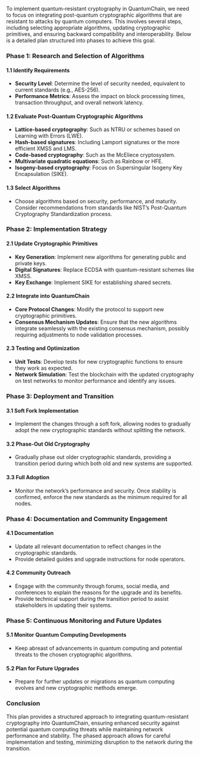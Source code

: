 To implement quantum-resistant cryptography in QuantumChain, we need to focus on integrating post-quantum cryptographic algorithms that are resistant to attacks by quantum computers. This involves several steps, including selecting appropriate algorithms, updating cryptographic primitives, and ensuring backward compatibility and interoperability. Below is a detailed plan structured into phases to achieve this goal.

### Phase 1: Research and Selection of Algorithms

#### 1.1 Identify Requirements
- **Security Level**: Determine the level of security needed, equivalent to current standards (e.g., AES-256).
- **Performance Metrics**: Assess the impact on block processing times, transaction throughput, and overall network latency.

#### 1.2 Evaluate Post-Quantum Cryptographic Algorithms
- **Lattice-based cryptography**: Such as NTRU or schemes based on Learning with Errors (LWE).
- **Hash-based signatures**: Including Lamport signatures or the more efficient XMSS and LMS.
- **Code-based cryptography**: Such as the McEliece cryptosystem.
- **Multivariate quadratic equations**: Such as Rainbow or HFE.
- **Isogeny-based cryptography**: Focus on Supersingular Isogeny Key Encapsulation (SIKE).

#### 1.3 Select Algorithms
- Choose algorithms based on security, performance, and maturity. Consider recommendations from standards like NIST’s Post-Quantum Cryptography Standardization process.

### Phase 2: Implementation Strategy

#### 2.1 Update Cryptographic Primitives
- **Key Generation**: Implement new algorithms for generating public and private keys.
- **Digital Signatures**: Replace ECDSA with quantum-resistant schemes like XMSS.
- **Key Exchange**: Implement SIKE for establishing shared secrets.

#### 2.2 Integrate into QuantumChain
- **Core Protocol Changes**: Modify the protocol to support new cryptographic primitives.
- **Consensus Mechanism Updates**: Ensure that the new algorithms integrate seamlessly with the existing consensus mechanism, possibly requiring adjustments to node validation processes.

#### 2.3 Testing and Optimization
- **Unit Tests**: Develop tests for new cryptographic functions to ensure they work as expected.
- **Network Simulation**: Test the blockchain with the updated cryptography on test networks to monitor performance and identify any issues.

### Phase 3: Deployment and Transition

#### 3.1 Soft Fork Implementation
- Implement the changes through a soft fork, allowing nodes to gradually adopt the new cryptographic standards without splitting the network.

#### 3.2 Phase-Out Old Cryptography
- Gradually phase out older cryptographic standards, providing a transition period during which both old and new systems are supported.

#### 3.3 Full Adoption
- Monitor the network’s performance and security. Once stability is confirmed, enforce the new standards as the minimum required for all nodes.

### Phase 4: Documentation and Community Engagement

#### 4.1 Documentation
- Update all relevant documentation to reflect changes in the cryptographic standards.
- Provide detailed guides and upgrade instructions for node operators.

#### 4.2 Community Outreach
- Engage with the community through forums, social media, and conferences to explain the reasons for the upgrade and its benefits.
- Provide technical support during the transition period to assist stakeholders in updating their systems.

### Phase 5: Continuous Monitoring and Future Updates

#### 5.1 Monitor Quantum Computing Developments
- Keep abreast of advancements in quantum computing and potential threats to the chosen cryptographic algorithms.

#### 5.2 Plan for Future Upgrades
- Prepare for further updates or migrations as quantum computing evolves and new cryptographic methods emerge.

### Conclusion

This plan provides a structured approach to integrating quantum-resistant cryptography into QuantumChain, ensuring enhanced security against potential quantum computing threats while maintaining network performance and stability. The phased approach allows for careful implementation and testing, minimizing disruption to the network during the transition.